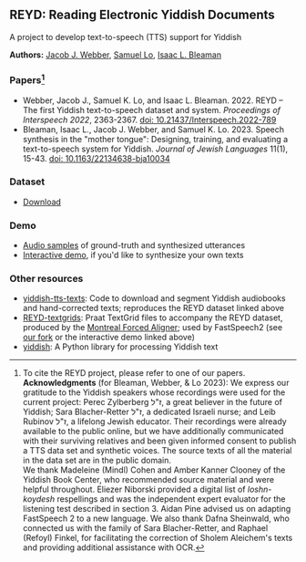 ## REYD: Reading Electronic Yiddish Documents

A project to develop text-to-speech (TTS) support for Yiddish

**Authors:** [Jacob J. Webber](https://github.com/jacobjwebber), [Samuel Lo](https://github.com/vatnid), [Isaac L. Bleaman](https://github.com/ibleaman)

### Papers[^1]

* Webber, Jacob J., Samuel K. Lo, and Isaac L. Bleaman. 2022. REYD – The first Yiddish text-to-speech dataset and system. *Proceedings of Interspeech 2022*, 2363-2367. [doi: 10.21437/Interspeech.2022-789](https://doi.org/10.21437/Interspeech.2022-789)
* Bleaman, Isaac L., Jacob J. Webber, and Samuel K. Lo. 2023. Speech synthesis in the "mother tongue": Designing, training, and evaluating a text-to-speech system for Yiddish. *Journal of Jewish Languages* 11(1), 15-43. [doi: 10.1163/22134638-bja10034](https://doi.org/10.1163/22134638-bja10034)

[^1]: To cite the REYD project, please refer to one of our papers.   
**Acknowledgments** (for Bleaman, Webber, & Lo 2023): We express our gratitude to the Yiddish speakers whose recordings were used for the current project: Perec Zylberberg ז"ל, a great believer in the future of Yiddish; Sara Blacher-Retter ז"ל, a dedicated Israeli nurse; and Leib Rubinov ז"ל, a lifelong Jewish educator. Their recordings were already available to the public online, but we have additionally communicated with their surviving relatives and been given informed consent to publish a TTS data set and synthetic voices. The source texts of all the material in the data set are in the public domain.   
We thank Madeleine (Mindl) Cohen and Amber Kanner Clooney of the Yiddish Book Center, who recommended source material and were helpful throughout. Eliezer Niborski provided a digital list of *loshn-koydesh* respellings and was the independent expert evaluator for the listening test described in section 3. Aidan Pine advised us on adapting FastSpeech 2 to a new language. We also thank Dafna Sheinwald, who connected us with the family of Sara Blacher-Retter, and Raphael (Refoyl) Finkel, for facilitating the correction of Sholem Aleichem's texts and providing additional assistance with OCR.

### Dataset

* [Download](https://datashare.ed.ac.uk/bitstream/handle/10283/4383/reyd-dataset.zip)

### Demo

* [Audio samples](https://reyd-tts.github.io/audio-samples/) of ground-truth and synthesized utterances
* [Interactive demo](https://colab.research.google.com/drive/1xv0I_auaZ9rdNMMyrBpJHvOotH9w_BHa?usp=sharing), if you'd like to synthesize your own texts

### Other resources

* [yiddish-tts-texts](https://github.com/REYD-TTS/yiddish-tts-texts): Code to download and segment Yiddish audiobooks and hand-corrected texts; reproduces the REYD dataset linked above
* [REYD-textgrids](https://github.com/REYD-TTS/REYD-textgrids): Praat TextGrid files to accompany the REYD dataset, produced by the [Montreal Forced Aligner](https://github.com/MontrealCorpusTools/Montreal-Forced-Aligner); used by FastSpeech2 (see [our fork](https://github.com/REYD-TTS/FastSpeech2) or the interactive demo linked above)
* [yiddish](https://github.com/ibleaman/yiddish): A Python library for processing Yiddish text
